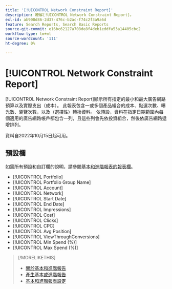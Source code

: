 ```yaml
---
title: '[!UICONTROL Network Constraint Report]'
description: 瞭解[!UICONTROL Network Constraint Report]。
exl-id: ab908d86-2d37-476c-b2ac-f74c2f3a9a6d
feature: Search Reports, Search Basic Reports
source-git-commit: e16bc62127a708de8f4deb1eddfa53a14405cbc2
workflow-type: tm+mt
source-wordcount: '111'
ht-degree: 0%

---
```


# [!UICONTROL Network Constraint Report]

[!UICONTROL Network Constraint Report]顯示所有指定的最小和最大廣告網路預算以及實際支出（成本）。 此報表包含一或多個產品組合的成本、點選次數、曝光數、瀏覽次數，以及（選擇性）轉換資料。 依預設，資料在指定日期範圍內每個適用的廣告網路帳戶都包含一列，且這些列會先依投資組合，然後依廣告網路遞增排列。

資料自2022年10月15日起可用。<!-- [Later: You can view data for the previous NN days.] -->

## 預設欄

如需所有預設和自訂欄的說明，請參閱[基本和進階報表的報表欄](basic-advanced-report-columns.md)。

* [!UICONTROL Portfolio]
* [!UICONTROL Portfolio Group Name]
* [!UICONTROL Account]
* [!UICONTROL Network]
* [!UICONTROL Start Date]
* [!UICONTROL End Date]
* [!UICONTROL Impressions]
* [!UICONTROL Cost]
* [!UICONTROL Clicks]
* [!UICONTROL CPC]
* [!UICONTROL Avg Position]
* [!UICONTROL ViewThroughConversions]
* [!UICONTROL Min Spend (%)]
* [!UICONTROL Max Spend (%)]

>[!MORELIKETHIS]
>
>* [關於基本和進階報告](basic-advanced-report-about.md)
>* [產生基本或進階報告](basic-advanced-report-generate.md)
>* [基本和進階報表設定](basic-advanced-report-settings.md)

